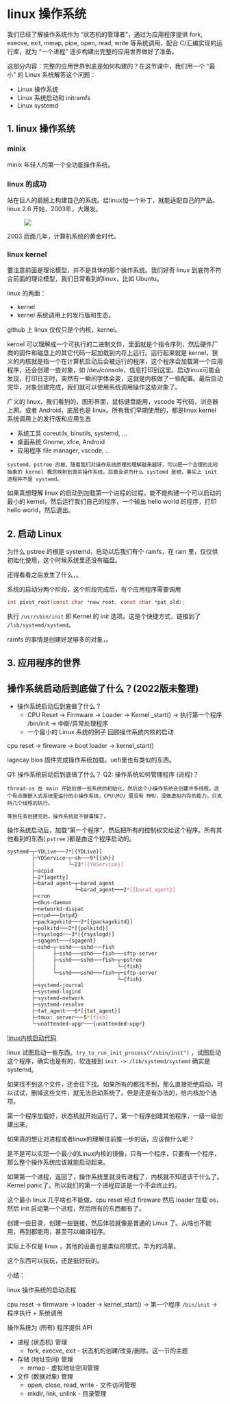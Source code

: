 
# linux 操作系统

我们已经了解操作系统作为 “状态机的管理者”，通过为应用程序提供 fork, execve, exit, mmap, pipe, open, read, write 等系统调用，配合 C/汇编实现的运行库，就为 “一个进程” 逐步构建出完整的应用世界做好了准备。

这部分内容：完整的应用世界到底是如何构建的？在这节课中，我们用一个 “最小” 的 Linux 系统解答这个问题：
- Linux 操作系统
- Linux 系统启动和 initramfs
- Linux systemd

## 1. linux 操作系统


### minix

minix 年轻人的第一个全功能操作系统。


### linux 的成功

站在巨人的肩膀上构建自己的系统。给linux加一个补丁，就能适配自己的产品。linux 2.6 开始，2003年，大爆发。

<figure>
    <img src="https://jyywiki.cn/pages/OS/img/kernel-loc.png" >
</figure>

2003 后面几年，计算机系统的黄金时代。


### linux kernel

要注意前面是理论模型，并不是具体的那个操作系统。我们好奇 linux 到底符不符合前面的理论模型，我们日常看到的linux，比如 Ubuntu。

linux 的两面：
- kernel 
- kernel 系统调用上的发行版和生态。

github 上 linux 仅仅只是个内核，kernel。

kernel 可以理解成一个可执行的二进制文件，里面就是个指令序列，然后硬件厂商的固件和磁盘上的其它代码一起加载到内存上运行。运行起来就是 kernel，狭义的内核就是指一个在计算机启动后会被运行的程序，这个程序会加载第一个应用程序，还会创建一些对象，如 /dev/console，信息打印到这里。启动linux可能会发现，打印日志时，突然有一瞬间字体会变，这就是内核做了一些配置。最后启动完毕，对象创建完成，我们就可以使用系统调用操作这些对象了。

广义的 linux，我们看到的，图形界面，鼠标键盘能用，vscode 写代码，浏览器上网。或者 Android，底层也是 linux。所有我们早期使用的，都是linux kernel 系统调用上的发行版和应用生态
- 系统工具 coreutils, binutils, systemd, ...
- 桌面系统 Gnome, xfce, Android
- 应用程序 file manager, vscode, ...

```note
systemd，pstree 的根，随着我们对操作系统原理的理解越来越好，可以把一个合理的比较抽象的 kernel 概念映射到真实操作系统。后面会讲为什么 systemd 是根，事实上 init 进程并不是 systemd。
```

如果真想理解 linux 的启动到加载第一个进程的过程，能不能构建一个可以启动的最小的 kernel，然后运行我们自己的程序，一个输出 hello world 的程序，打印 hello world，然后退出。

## 2. 启动 Linux

为什么 pstree 的根是 systemd，启动以后我们有个 ramfs，在 ram 里，仅仅供初始化使用，这个时候系统里还没有磁盘。

还得看看之后发生了什么，。

系统的启动分两个阶段，这个阶段完成后，有个应用程序需要调用 

```c
int pivot_root(const char *new_root, const char *put_old);
```

执行 `/usr/sbin/init` 即 Kernel 的 init 选项。这是个快捷方式，链接到了 `/lib/systemd/systemd`。

ramfs 的事情是创建好足够多的对象，。

## 3. 应用程序的世界


## 操作系统启动后到底做了什么？(2022版未整理)

- 操作系统启动后到底做了什么？ 
  - CPU Reset → Firmware → Loader → Kernel _start() → 执行第一个程序 /bin/init → 中断/异常处理程序
  - 一个最小的 Linux 系统的例子
回顾操作系统内核的启动

cpu reset -> fireware -> boot loader -> kernel_start()

lagecay bios 固件完成操作系统加载。uefi里也有类似的东西。

Q1: 操作系统启动后到底做了什么？
Q2: 操作系统如何管理程序 (进程)？

```note
thread-os 在 main 开始后做一些系统的初始化，然后这个小操作系统会创建许多线程。这个有点像嵌入式系统里运行的小操作系统，CPU\MCU 里没有 MMU，没做虚拟内存的能力，只支持几个线程的执行。

等到任务创建完后，操作系统就不做事情了。
```

操作系统启动后，加载“第一个程序”，然后把所有的控制权交给这个程序。所有其他看到的东西( `pstree` )都是由这个程序启动的。

```bash
systemd─┬─YDLive───7*[{YDLive}]
        ├─YDService─┬─sh───9*[{sh}]
        │           └─23*[{YDService}]
        ├─acpid
        ├─2*[agetty]
        ├─barad_agent─┬─barad_agent
        │             └─barad_agent───2*[{barad_agent}]
        ├─cron
        ├─dbus-daemon
        ├─networkd-dispat
        ├─ntpd───{ntpd}
        ├─packagekitd───2*[{packagekitd}]
        ├─polkitd───2*[{polkitd}]
        ├─rsyslogd───3*[{rsyslogd}]
        ├─sgagent───{sgagent}
        ├─sshd─┬─sshd───sshd───fish
        │      ├─sshd───sshd───fish───sftp-server
        │      ├─sshd───sshd───fish─┬─pstree
        │      │                    └─{fish}
        │      └─sshd───sshd───fish─┬─sftp-server
        │                           └─{fish}
        ├─systemd-journal
        ├─systemd-logind
        ├─systemd-network
        ├─systemd-resolve
        ├─tat_agent───6*[{tat_agent}]
        ├─tmux: server───5*[fish]
        └─unattended-upgr───{unattended-upgr}
```

[linux内核启动代码](https://elixir.bootlin.com/linux/latest/source/init/main.c#L1555)

linux 试图启动一些东西。`try_to_run_init_process("/sbin/init")` ，试图启动这个程序，确实也是有的，软连接到 `init -> /lib/systemd/systemd` 确实是 systemd。

如果找不到这个文件，还会往下找。如果所有的都找不到，那么直接拒绝启动。可以试试，删掉这些文件，就无法启动系统了。但是还是有办法的，给内核加个选项。

第一个程序加载好，状态机就开始运行了。第一个程序创建其他程序，一级一级创建出来。

如果真的想让对进程或者linux的理解往前推一步的话，应该做什么呢？

是不是可以实现一个最小的Linux内核的镜像，只有一个程序，只要有一个程序，那么整个操作系统应该就能启动起来。

如果第一个进程，返回了，操作系统里就没有进程了，内核就不知道该干什么了。Kernel panic了。所以我们的第一个进程应该是一个不会终止的。

这个最小 linux 几乎啥也不能做。cpu reset 经过 fireware 然后 loader 加载 os，然后 init 启动第一个进程，然后所有的东西都有了。

创建一些目录，创建一些链接，然后体验就像是普通的 Linux 了。从啥也不能用，再到都能用，甚至可以编译程序。

实际上不仅是 linux ，其他的设备也是类似的模式，华为的鸿蒙。

这个东西可以玩玩，还是挺好玩的。

小结：

linux 操作系统的启动流程

cpu reset -> firmware -> loader -> kernel_start() -> 第一个程序 `/bin/init` -> 程序执行 + 系统调用

操作系统为 (所有) 程序提供 API
- 进程 (状态机) 管理
  - fork, execve, exit - 状态机的创建/改变/删除。这一节的主题
- 存储 (地址空间) 管理
  - mmap - 虚拟地址空间管理
- 文件 (数据对象) 管理
  - open, close, read, write - 文件访问管理
  - mkdir, link, unlink - 目录管理








